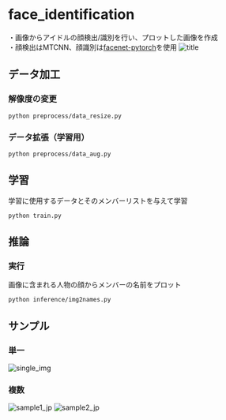 # face_identification
・画像からアイドルの顔検出/識別を行い、プロットした画像を作成  
・顔検出はMTCNN、顔識別は[facenet-pytorch](https://github.com/timesler/facenet-pytorch)を使用
![title](https://github.com/user-attachments/assets/aad75e6f-0831-4bc8-9574-7c04afe4e644)

## データ加工
### 解像度の変更
```
python preprocess/data_resize.py
```
### データ拡張（学習用）
```
python preprocess/data_aug.py
```


## 学習
学習に使用するデータとそのメンバーリストを与えて学習
```
python train.py
```

## 推論
### 実行
画像に含まれる人物の顔からメンバーの名前をプロット
```
python inference/img2names.py
```
## サンプル
### 単一
![single_img](https://github.com/user-attachments/assets/9aa4becc-a0ac-4780-93a0-c54c3651d842)
### 複数
![sample1_jp](https://github.com/user-attachments/assets/0fe74957-5d7d-47eb-8242-8ad3ddfbbea3)
![sample2_jp](https://github.com/user-attachments/assets/b3cfd422-daa9-4f92-bc13-d288ddb2695c)